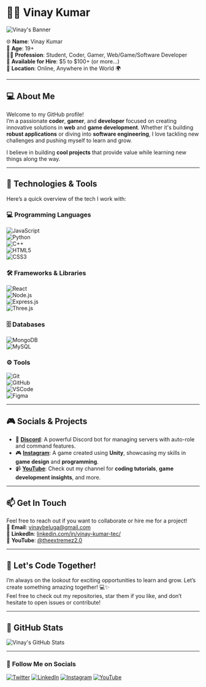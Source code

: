 # 👨‍💻 **Vinay Kumar**

![Vinay's Banner](https://media.giphy.com/media/3o7btNjiZaIrEdYNmM/giphy.gif)

🌐 **Name**: Vinay Kumar  
🎂 **Age**: 19+  
👨‍🎓 **Profession**: Student, Coder, Gamer, Web/Game/Software Developer  
💼 **Available for Hire**: $5 to $100+ (or more...)  
🚀 **Location**: Online, Anywhere in the World 🌍  

---

## 💻 **About Me**

Welcome to my GitHub profile!  
I’m a passionate **coder**, **gamer**, and **developer** focused on creating innovative solutions in **web** and **game development**. Whether it's building **robust applications** or diving into **software engineering**, I love tackling new challenges and pushing myself to learn and grow.

I believe in building **cool projects** that provide value while learning new things along the way.

---

## 🔧 **Technologies & Tools**

Here’s a quick overview of the tech I work with:

### 💻 **Programming Languages**  
![JavaScript](https://img.shields.io/badge/JavaScript-%23F7DF1E?style=flat&logo=javascript&logoColor=black)  
![Python](https://img.shields.io/badge/Python-%232F7D78?style=flat&logo=python&logoColor=white)  
![C++](https://img.shields.io/badge/C%2B%2B-%2300599C?style=flat&logo=c%2B%2B&logoColor=white)  
![HTML5](https://img.shields.io/badge/HTML5-%23E34F26?style=flat&logo=html5&logoColor=white)  
![CSS3](https://img.shields.io/badge/CSS3-%231572B6?style=flat&logo=css3&logoColor=white)

### 🛠 **Frameworks & Libraries**  
![React](https://img.shields.io/badge/React-%23282C34?style=flat&logo=react&logoColor=61DAFB)  
![Node.js](https://img.shields.io/badge/Node.js-%2361DAFB?style=flat&logo=node.js&logoColor=white)  
![Express.js](https://img.shields.io/badge/Express.js-%23404d59?style=flat&logo=express&logoColor=white)  
![Three.js](https://img.shields.io/badge/Three.js-%232F2F2F?style=flat&logo=three.js&logoColor=white)

### 🗄 **Databases**  
![MongoDB](https://img.shields.io/badge/MongoDB-%2347A248?style=flat&logo=mongodb&logoColor=white)  
![MySQL](https://img.shields.io/badge/MySQL-%234479A1?style=flat&logo=mysql&logoColor=white)

### ⚙️ **Tools**  
![Git](https://img.shields.io/badge/Git-%23F1502F?style=flat&logo=git&logoColor=white)  
![GitHub](https://img.shields.io/badge/GitHub-%23121011?style=flat&logo=github&logoColor=white)  
![VSCode](https://img.shields.io/badge/VSCode-%23007ACC?style=flat&logo=visual-studio-code&logoColor=white)  
![Figma](https://img.shields.io/badge/Figma-%23F24E1E?style=flat&logo=figma&logoColor=white)

---

## 🎮 **Socials & Projects**

- 💬 **[Discord](https://discord.gg/jeuUVHDh6k)**: A powerful Discord bot for managing servers with auto-role and command features.
- 🎮 **[Instagram](https://www.instagram.com/vinni_ily_143/)**: A game created using **Unity**, showcasing my skills in **game design** and **programming**.
- 📹 **[YouTube](https://www.youtube.com/@theextremez2.0?sub_confirmation=1)**: Check out my channel for **coding tutorials**, **game development insights**, and more.

---

## 📫 **Get In Touch**

Feel free to reach out if you want to collaborate or hire me for a project!  
📧 **Email**: [vinaybeluga@gmail.com](mailto:vinaybeluga@gmail.com)  
🔗 **LinkedIn**: [linkedin.com/in/vinay-kumar-tec/](https://www.linkedin.com/in/vinay-kumar-tec/)  
🎥 **YouTube**: [@theextremez2.0](https://www.youtube.com/@theextremez2.0?sub_confirmation=1)

---

## 🚀 **Let's Code Together!**

I’m always on the lookout for exciting opportunities to learn and grow. Let’s create something amazing together! 💻✨  
Feel free to check out my repositories, star them if you like, and don’t hesitate to open issues or contribute!

---

## 🌟 **GitHub Stats**

![Vinay's GitHub Stats](https://github-readme-stats.vercel.app/api?username=Extremez-Surya&show_icons=true&count_private=true&hide=prs&title_color=2B5BBD&icon_color=FF6A00&text_color=FFFFFF&bg_color=0,000000,130F40)

---

### 🔗 **Follow Me on Socials**

<a href="https://twitter.com/Vinay_Kumar_Tec" target="_blank"><img src="https://img.shields.io/badge/Twitter-%231DA1F2.svg?&style=for-the-badge&logo=twitter&logoColor=white" alt="Twitter"></a>
<a href="https://www.linkedin.com/in/vinay-kumar-tec/" target="_blank"><img src="https://img.shields.io/badge/LinkedIn-%230077B5.svg?&style=for-the-badge&logo=linkedin&logoColor=white" alt="LinkedIn"></a>
<a href="https://www.instagram.com/vinni_ily_143/" target="_blank"><img src="https://img.shields.io/badge/Instagram-%23E4405F.svg?&style=for-the-badge&logo=instagram&logoColor=white" alt="Instagram"></a>
<a href="https://www.youtube.com/@theextremez2.0?sub_confirmation=1" target="_blank"><img src="https://img.shields.io/badge/YouTube-%23FF0000.svg?&style=for-the-badge&logo=youtube&logoColor=white" alt="YouTube"></a>
